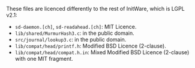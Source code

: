 These files are licenced differently to the rest of InitWare, which is LGPL
v2.1:

- `sd-daemon.[ch]`, `sd-readahead.[ch]`: MIT Licence.
- `lib/shared/MurmurHash3.c`: in the public domain.
- `src/journal/lookup3.c`: in the public domain.
- `lib/compat/head/printf.h`: Modified BSD Licence (2-clause).
- `lib/compat/head/compat.h.in`: Mixed Modified BSD Licence (2-clause) with
  one MIT fragment.